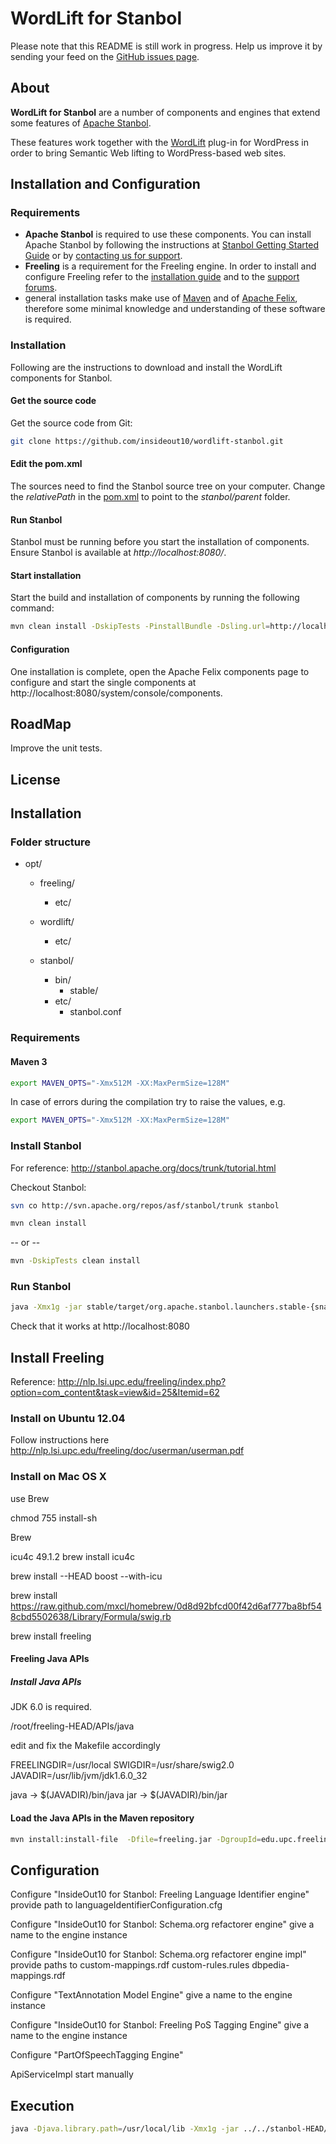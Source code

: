 WordLift for Stanbol
====================

Please note that this README is still work in progress. Help us improve it by sending your feed on the [GitHub issues page](https://github.com/insideout10/wordlift-stanbol/issues).

## About

**WordLift for Stanbol** are a number of components and engines that extend some features of [Apache Stanbol](http://incubator.apache.org/stanbol).

These features work together with the [WordLift](http://wordlift.it) plug-in for WordPress in order to bring Semantic Web lifting to WordPress-based web sites.

## Installation and Configuration

### Requirements

* **Apache Stanbol** is required to use these components. You can install Apache Stanbol by following the instructions at [Stanbol Getting Started Guide](http://incubator.apache.org/stanbol/docs/trunk/tutorial.html) or by [contacting us for support](http://wordlift.insideout.io/#about-us).
* **Freeling** is a requirement for the Freeling engine. In order to install and configure Freeling refer to the [installation guide](http://nlp.lsi.upc.edu/freeling/index.php?option=com_content&task=view&id=15&Itemid=44) and to the [support forums](http://nlp.lsi.upc.edu/freeling/index.php?option=com_simpleboard&Itemid=65&func=showcat&catid=5).
* general installation tasks make use of [Maven](http://maven.apache.org/what-is-maven.html) and of [Apache Felix](http://felix.apache.org/site/index.html), therefore some minimal knowledge and understanding of these software is required.

### Installation

Following are the instructions to download and install the WordLift components for Stanbol.

#### Get the source code

Get the source code from Git:

```sh
git clone https://github.com/insideout10/wordlift-stanbol.git
```

#### Edit the pom.xml

The sources need to find the Stanbol source tree on your computer. Change the *relativePath* in the [pom.xml](https://github.com/insideout10/wordlift-stanbol/blob/master/pom.xml) to point to the *stanbol/parent* folder.

#### Run Stanbol

Stanbol must be running before you start the installation of components. Ensure Stanbol is available at *http://localhost:8080/*.

#### Start installation

Start the build and installation of components by running the following command:

```sh
mvn clean install -DskipTests -PinstallBundle -Dsling.url=http://localhost:8080/system/console -o -e
```

#### Configuration

One installation is complete, open the Apache Felix components page to configure and start the single components at http://localhost:8080/system/console/components.

## RoadMap

Improve the unit tests.

## License

## Installation

### Folder structure

 + opt/
    + freeling/
       + etc/

    + wordlift/
       + etc/
    + stanbol/
       + bin/
          - stable/
       + etc/
          - stanbol.conf


### Requirements

#### Maven 3

```sh
export MAVEN_OPTS="-Xmx512M -XX:MaxPermSize=128M"
```

In case of errors during the compilation try to raise the values, e.g.
```sh
export MAVEN_OPTS="-Xmx512M -XX:MaxPermSize=128M"
```

### Install Stanbol

For reference: http://stanbol.apache.org/docs/trunk/tutorial.html

Checkout Stanbol:
```sh
svn co http://svn.apache.org/repos/asf/stanbol/trunk stanbol
```

```sh
mvn clean install
```

-- or --

```sh
mvn -DskipTests clean install
```

### Run Stanbol

```sh
java -Xmx1g -jar stable/target/org.apache.stanbol.launchers.stable-{snapshot-version}-SNAPSHOT.jar
```

Check that it works at
http://localhost:8080


## Install Freeling

Reference:
http://nlp.lsi.upc.edu/freeling/index.php?option=com_content&task=view&id=25&Itemid=62

### Install on Ubuntu 12.04

Follow instructions here http://nlp.lsi.upc.edu/freeling/doc/userman/userman.pdf

### Install on Mac OS X

use Brew

chmod 755 install-sh

Brew

icu4c 49.1.2
brew install icu4c

brew install --HEAD boost --with-icu

brew install https://raw.github.com/mxcl/homebrew/0d8d92bfcd00f42d6af777ba8bf548cbd5502638/Library/Formula/swig.rb

brew install freeling

#### Freeling Java APIs

##### Install Java APIs

JDK 6.0 is required.

/root/freeling-HEAD/APIs/java

edit and fix the Makefile accordingly

FREELINGDIR=/usr/local
SWIGDIR=/usr/share/swig2.0
JAVADIR=/usr/lib/jvm/jdk1.6.0_32

java -> $(JAVADIR)/bin/java
jar -> $(JAVADIR)/bin/jar


#### Load the Java APIs in the Maven repository

```sh
mvn install:install-file  -Dfile=freeling.jar -DgroupId=edu.upc.freeling -DartifactId=edu.upc.freeling -Dversion=3.0 -Dpackaging=jar
```

## Configuration

Configure "InsideOut10 for Stanbol: Freeling Language Identifier engine"
provide path to languageIdentifierConfiguration.cfg


Configure "InsideOut10 for Stanbol: Schema.org refactorer engine"
give a name to the engine instance

Configure "InsideOut10 for Stanbol: Schema.org refactorer engine impl"
provide paths to
 custom-mappings.rdf
 custom-rules.rules
 dbpedia-mappings.rdf

Configure "TextAnnotation Model Engine"
give a name to the engine instance

Configure "InsideOut10 for Stanbol: Freeling PoS Tagging Engine"
give a name to the engine instance

Configure "PartOfSpeechTagging Engine"

ApiServiceImpl
start manually

## Execution

```sh
java -Djava.library.path=/usr/local/lib -Xmx1g -jar ../../stanbol-HEAD/launchers/stable/target/org.apache.stanbol.launchers.stable-0.10.0-SNAPSHOT.jar
```